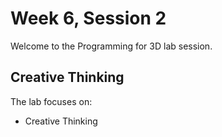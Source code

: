 # Week 6, Session 2

Welcome to the Programming for 3D lab session.

## Creative Thinking

The lab focuses on:

+ Creative Thinking
